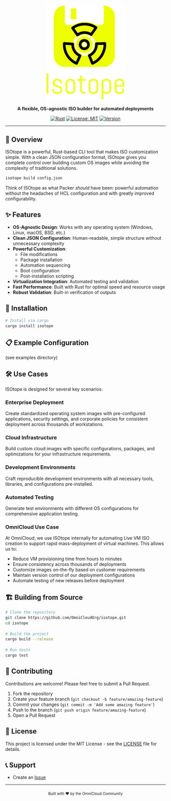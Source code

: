 <div align="center">

<p>
  <img src="./brand/logo-no-background.png" alt="ISOtope Logo" width="250" height="auto"/>
</p>

**A flexible, OS-agnostic ISO builder for automated deployments**

[![Rust](https://img.shields.io/badge/built%20with-Rust-orange)](https://www.rust-lang.org/)
[![License: MIT](https://img.shields.io/badge/License-MIT-blue.svg)](https://opensource.org/licenses/MIT)
[![Version](https://img.shields.io/badge/version-0.1.0-brightgreen.svg)](https://github.com/yourusername/isotope)

</div>

---

## 🚀 Overview

ISOtope is a powerful, Rust-based CLI tool that makes ISO customization simple. With a clean JSON configuration format, ISOtope gives you complete control over building custom OS images while avoiding the complexity of traditional solutions.

```bash
isotope build config.json
```

Think of ISOtope as what Packer *should* have been: powerful automation without the headaches of HCL configuration and with greatly improved configurability.

## ✨ Features

- **OS-Agnostic Design**: Works with any operating system (Windows, Linux, macOS, BSD, etc.)
- **Clean JSON Configuration**: Human-readable, simple structure without unnecessary complexity
- **Powerful Customization**:
  - File modifications
  - Package installation
  - Automation sequencing
  - Boot configuration
  - Post-installation scripting
- **Virtualization Integration**: Automated testing and validation
- **Fast Performance**: Built with Rust for optimal speed and resource usage
- **Robust Validation**: Built-in verification of outputs

## 🔧 Installation

```bash
# Install via cargo
cargo install isotope
```

## 📋 Example Configuration

(see examples directory)

## 🛠️ Use Cases

ISOtope is designed for several key scenarios:

### Enterprise Deployment

Create standardized operating system images with pre-configured applications, security settings, and corporate policies for consistent deployment across thousands of workstations.

### Cloud Infrastructure

Build custom cloud images with specific configurations, packages, and optimizations for your infrastructure requirements.

### Development Environments

Craft reproducible development environments with all necessary tools, libraries, and configurations pre-installed.

### Automated Testing

Generate test environments with different OS configurations for comprehensive application testing.

### OmniCloud Use Case

At OmniCloud, we use ISOtope internally for automating Live VM ISO creation to support rapid mass-deployment of virtual machines. This allows us to:

- Reduce VM provisioning time from hours to minutes
- Ensure consistency across thousands of deployments
- Customize images on-the-fly based on customer requirements
- Maintain version control of our deployment configurations
- Automate testing of new releases before deployment

## 🏗️ Building from Source

```bash
# Clone the repository
git clone https://github.com/OmniCloudOrg/isotope.git
cd isotope

# Build the project
cargo build --release

# Run tests
cargo test
```

## 🤝 Contributing

Contributions are welcome! Please feel free to submit a Pull Request.

1. Fork the repository
2. Create your feature branch (`git checkout -b feature/amazing-feature`)
3. Commit your changes (`git commit -m 'Add some amazing feature'`)
4. Push to the branch (`git push origin feature/amazing-feature`)
5. Open a Pull Request

## 📄 License

This project is licensed under the MIT License - see the [LICENSE](LICENSE) file for details.

## 📞 Support

- Create an [Issue](https://github.com/OmniCloudOrg/Isotope/issues)

---

<div align="center">
  <sub>Built with ❤️ by the OmniCloud Community</sub>
</div>
